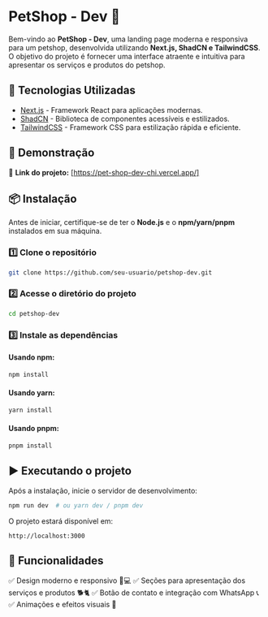 # PetShop - Dev 🐾

Bem-vindo ao **PetShop - Dev**, uma landing page moderna e responsiva para um petshop, desenvolvida utilizando **Next.js, ShadCN e TailwindCSS**. O objetivo do projeto é fornecer uma interface atraente e intuitiva para apresentar os serviços e produtos do petshop.

## 🚀 Tecnologias Utilizadas

- [Next.js](https://nextjs.org/) - Framework React para aplicações modernas.
- [ShadCN](https://ui.shadcn.com/) - Biblioteca de componentes acessíveis e estilizados.
- [TailwindCSS](https://tailwindcss.com/) - Framework CSS para estilização rápida e eficiente.

## 📸 Demonstração

🔗 **Link do projeto:** [https://pet-shop-dev-chi.vercel.app/]

## 📦 Instalação

Antes de iniciar, certifique-se de ter o **Node.js** e o **npm/yarn/pnpm** instalados em sua máquina.

### 1️⃣ Clone o repositório

```sh
git clone https://github.com/seu-usuario/petshop-dev.git
```

### 2️⃣ Acesse o diretório do projeto

```sh
cd petshop-dev
```

### 3️⃣ Instale as dependências

#### Usando npm:

```sh
npm install
```

#### Usando yarn:

```sh
yarn install
```

#### Usando pnpm:

```sh
pnpm install
```

## ▶️ Executando o projeto

Após a instalação, inicie o servidor de desenvolvimento:

```sh
npm run dev  # ou yarn dev / pnpm dev
```

O projeto estará disponível em:

```
http://localhost:3000
```

## 📌 Funcionalidades

✅ Design moderno e responsivo 📱💻
✅ Seções para apresentação dos serviços e produtos 🐕🐈
✅ Botão de contato e integração com WhatsApp 📞
✅ Animações e efeitos visuais 🌟


